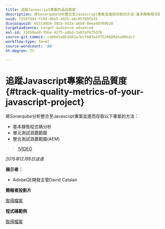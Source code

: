 ```yaml
---
title: 追蹤Javascript專案的品品質度
description: 將Sonarqube分析整合至Javascript專案並進而存取的方法·基本靜態程式碼分析·單元測試涵蓋範圍·整合測試涵蓋範圍(AEM)
uuid: 72507d44-fc08-4be5-a91b-a6c05709fe35
discoiquuid: 6511d4b9-302a-453a-a6b0-8eea40769b20
targetaudience: target-audience advanced
exl-id: 32050ae8-fbbe-4275-a4bd-3a87af6f5d7b
source-git-commit: ca06e5a8b1602a7bcfb83a43f529680a5a96bacf
workflow-type: tm+mt
source-wordcount: '80'
ht-degree: 7%

---
```


# 追蹤Javascript專案的品品質度{#track-quality-metrics-of-your-javascript-project}

將Sonarqube分析整合至Javascript專案並進而存取以下專案的方法：

* 基本靜態程式碼分析
* 單元測試涵蓋範圍
* 整合測試涵蓋範圍(AEM)

>[!VIDEO](https://video.tv.adobe.com/v/19372/?quality=9)

*2015年12月9日送達*

**展示者：**

* AdobeQE開發主管David Catalan

**簡報者投影片**

[取得檔案](assets/aem-gems-js-quality-metrics-12-9-15.pdf)

**程式碼範例**

[取得檔案](assets/com-adobe-granite-ui-utils-timing-with-licenses.zip)
<!--
[Get back to the Overview](https://helpx.adobe.com/experience-manager/kt/eseminars/gems/aem-index.html)
-->
